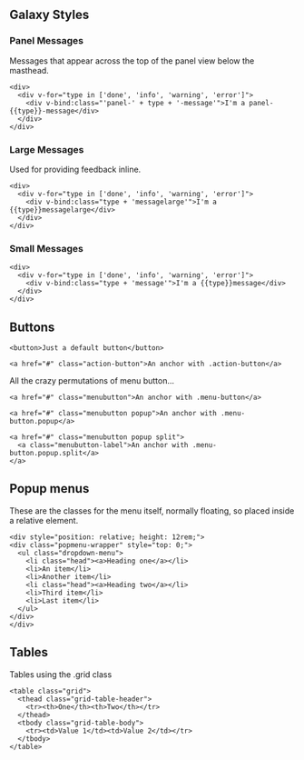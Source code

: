 ## Galaxy Styles

### Panel Messages

Messages that appear across the top of the panel view below the masthead.

```
<div>
  <div v-for="type in ['done', 'info', 'warning', 'error']">
    <div v-bind:class="'panel-' + type + '-message'">I'm a panel-{{type}}-message</div>
  </div>
</div>
```

### Large Messages

Used for providing feedback inline.

```
<div>
  <div v-for="type in ['done', 'info', 'warning', 'error']">
    <div v-bind:class="type + 'messagelarge'">I'm a {{type}}messagelarge</div>
  </div>
</div>
```

### Small Messages

```
<div>
  <div v-for="type in ['done', 'info', 'warning', 'error']">
    <div v-bind:class="type + 'message'">I'm a {{type}}message</div>
  </div>
</div>
```

## Buttons

```
<button>Just a default button</button>
```

```
<a href="#" class="action-button">An anchor with .action-button</a>
```

All the crazy permutations of menu button...

```
<a href="#" class="menubutton">An anchor with .menu-button</a>
```

```
<a href="#" class="menubutton popup">An anchor with .menu-button.popup</a>
```

```
<a href="#" class="menubutton popup split">
  <a class="menubutton-label">An anchor with .menu-button.popup.split</a>
</a>
```

## Popup menus

These are the classes for the menu itself, normally floating, so placed inside
a relative element.

```
<div style="position: relative; height: 12rem;">
<div class="popmenu-wrapper" style="top: 0;">
  <ul class="dropdown-menu">
    <li class="head"><a>Heading one</a></li>
    <li>An item</li>
    <li>Another item</li>
    <li class="head"><a>Heading two</a></li>
    <li>Third item</li>
    <li>Last item</li>
  </ul>
</div>
</div>
```

## Tables

Tables using the .grid class

```
<table class="grid">
  <thead class="grid-table-header">
    <tr><th>One</th><th>Two</th></tr>
  </thead>
  <tbody class="grid-table-body">
    <tr><td>Value 1</td><td>Value 2</td></tr>
  </tbody>
</table>
```

